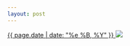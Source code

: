 ```yaml
---
layout: post
---
```


<p>
  <a href="/23">
    <time>{{ page.date | date: "%e %B, %Y" }}</time>
  </a>
  <a href="/23"><img src="{{ site.assets_url }}/23.jpg"/></a>
</p>
